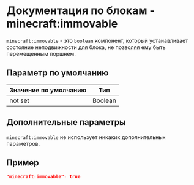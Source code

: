 # Документация по блокам - minecraft:immovable

`minecraft:immovable` - это `boolean` компонент, который устанавливает состояние неподвижности для блока, не позволяя ему быть перемещенным поршнем.

## Параметр по умолчанию

| Значение по умолчанию | Тип     |
|-----------------------|---------|
| not set               | Boolean |

## Дополнительные параметры

`minecraft:immovable` не использует никаких дополнительных параметров.

## Пример

``` json
"minecraft:immovable": true
```

